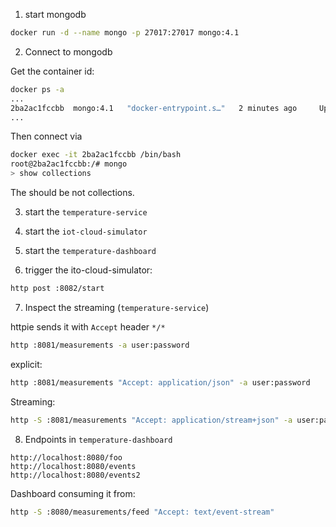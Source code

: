 1. start mongodb

```bash
docker run -d --name mongo -p 27017:27017 mongo:4.1
```

2. Connect to mongodb

Get the container id:
```bash
docker ps -a
...
2ba2ac1fccbb  mongo:4.1   "docker-entrypoint.s…"   2 minutes ago     Up 2 minutes     0.0.0.0:27017->27017/tcp   mongo
... 
```

Then connect via 
 
```bash
docker exec -it 2ba2ac1fccbb /bin/bash
root@2ba2ac1fccbb:/# mongo
> show collections
```

The should be not collections.

3. start the `temperature-service`

4. start the `iot-cloud-simulator`

5. start the `temperature-dashboard`

6. trigger the ito-cloud-simulator:

```bash
http post :8082/start
``` 

7. Inspect the streaming (`temperature-service`)

httpie sends it with `Accept` header `*/*`
```bash
http :8081/measurements -a user:password
```

explicit:
```bash
http :8081/measurements "Accept: application/json" -a user:password
```

Streaming:
```bash
http -S :8081/measurements "Accept: application/stream+json" -a user:password
```

8. Endpoints in `temperature-dashboard`

```
http://localhost:8080/foo
http://localhost:8080/events
http://localhost:8080/events2
```

Dashboard consuming it from:

```bash
http -S :8080/measurements/feed "Accept: text/event-stream"
```
